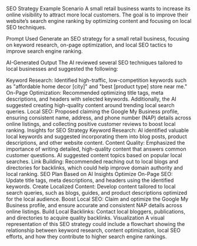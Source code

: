 SEO Strategy Example
Scenario
A small retail business wants to increase its online visibility to attract more local customers. The goal is to improve their website’s search engine ranking by optimizing content and focusing on local SEO techniques.

Prompt Used
Generate an SEO strategy for a small retail business, focusing on keyword research, on-page optimization, and local SEO tactics to improve search engine ranking.

AI-Generated Output
The AI reviewed several SEO techniques tailored to local businesses and suggested the following:

Keyword Research: Identified high-traffic, low-competition keywords such as "affordable home decor [city]" and "best [product type] store near me."
On-Page Optimization: Recommended optimizing title tags, meta descriptions, and headers with selected keywords. Additionally, the AI suggested creating high-quality content around trending local search queries.
Local SEO: Proposed claiming the Google My Business profile, ensuring consistent name, address, and phone number (NAP) details across online listings, and collecting positive customer reviews to boost local ranking.
Insights for SEO Strategy
Keyword Research: AI identified valuable local keywords and suggested incorporating them into blog posts, product descriptions, and other website content.
Content Quality: Emphasized the importance of writing detailed, high-quality content that answers common customer questions. AI suggested content topics based on popular local searches.
Link Building: Recommended reaching out to local blogs and directories for backlinks, which could help improve domain authority and local ranking.
SEO Plan Based on AI Insights
Optimize On-Page SEO: Update title tags, meta descriptions, and headers using the identified keywords.
Create Localized Content: Develop content tailored to local search queries, such as blogs, guides, and product descriptions optimized for the local audience.
Boost Local SEO: Claim and optimize the Google My Business profile, and ensure accurate and consistent NAP details across online listings.
Build Local Backlinks: Contact local bloggers, publications, and directories to acquire quality backlinks.
Visualization
A visual representation of this SEO strategy could include a flowchart showing the relationship between keyword research, content optimization, local SEO efforts, and how they contribute to higher search engine rankings.
